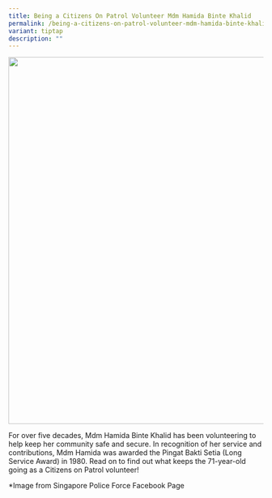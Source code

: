 ```yaml
---
title: Being a Citizens On Patrol Volunteer Mdm Hamida Binte Khalid
permalink: /being-a-citizens-on-patrol-volunteer-mdm-hamida-binte-khalid/
variant: tiptap
description: ""
---
```

<div class="isomer-image-wrapper">
<img style="width: 725px; color: rgb(0, 0, 0); font-family: system-ui, -apple-system, &quot;system-ui&quot;, &quot;Segoe UI&quot;, Roboto, Oxygen, Ubuntu, Cantarell, &quot;Open Sans&quot;, &quot;Helvetica Neue&quot;, sans-serif; font-size: medium; font-style: normal; font-variant-ligatures: normal; font-variant-caps: normal; font-weight: 400; letter-spacing: normal; orphans: 2; text-align: start; text-indent: 0px; text-transform: none; widows: 2; word-spacing: 0px; -webkit-text-stroke-width: 0px; white-space: normal; text-decoration-thickness: initial; text-decoration-style: initial; text-decoration-color: initial;" height="auto" width="100%" src="https://moca.sgp1.cdn.digitaloceanspaces.com/Our%20People/618b968af0d23ead1133a509_244713452_235389485296419_1842074698194972406_n.webp">
</div>
<p></p>
<p>For over five decades, Mdm Hamida Binte Khalid has been volunteering to
help keep her community safe and secure. In recognition of her service
and contributions, Mdm Hamida was awarded the Pingat Bakti Setia (Long
Service Award) in 1980. Read on to find out what keeps the 71-year-old
going as a Citizens on Patrol volunteer!</p>
<p>*Image from Singapore Police Force Facebook Page</p>